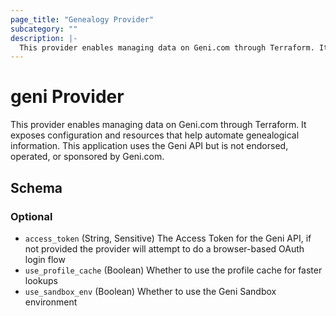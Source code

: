 ```yaml
---
page_title: "Genealogy Provider"
subcategory: ""
description: |-
  This provider enables managing data on Geni.com through Terraform. It exposes configuration and resources that help automate genealogical information. This application uses the Geni API but is not endorsed, operated, or sponsored by Geni.com.
---
```


# geni Provider

This provider enables managing data on Geni.com through Terraform. It exposes configuration and resources that help automate genealogical information. This application uses the Geni API but is not endorsed, operated, or sponsored by Geni.com.



<!-- schema generated by tfplugindocs -->
## Schema

### Optional

- `access_token` (String, Sensitive) The Access Token for the Geni API, if not provided the provider will attempt to do a browser-based OAuth login flow
- `use_profile_cache` (Boolean) Whether to use the profile cache for faster lookups
- `use_sandbox_env` (Boolean) Whether to use the Geni Sandbox environment